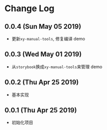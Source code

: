 # Change Log

## 0.0.4 (Sun May 05 2019)

-   更新`xy-manual-tools`, 修复编译 demo

## 0.0.3 (Wed May 01 2019)

-   从`storybook`换成`xy-manual-tools`来管理 demo

## 0.0.2 (Thu Apr 25 2019)

-   基本实现

## 0.0.1 (Thu Apr 25 2019)

-   初始化项目
